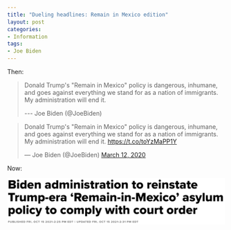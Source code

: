 ```yaml
---
title: "Dueling headlines: Remain in Mexico edition"
layout: post
categories:
- Information
tags:
- Joe Biden
---
```


Then:

> Donald Trump's "Remain in Mexico" policy is dangerous, inhumane, and goes against everything we stand for as a nation of immigrants. My administration will end it.
>
> --- Joe Biden (@JoeBiden)

<blockquote class="twitter-tweet"><p lang="en" dir="ltr">Donald Trump&#39;s &quot;Remain in Mexico&quot; policy is dangerous, inhumane, and goes against everything we stand for as a nation of immigrants. My administration will end it. <a href="https://t.co/toYzMaPP1Y">https://t.co/toYzMaPP1Y</a></p>&mdash; Joe Biden (@JoeBiden) <a href="https://twitter.com/JoeBiden/status/1237893066981117956?ref_src=twsrc%5Etfw">March 12, 2020</a></blockquote> <script async src="https://platform.twitter.com/widgets.js" charset="utf-8"></script>

Now:

![](/assets/img/2021/10/20211015-remain-in-mexico.png)

